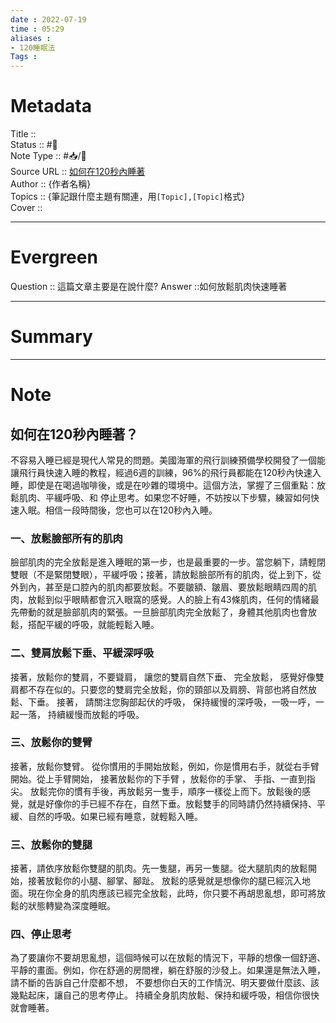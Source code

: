 ```yaml
---
date : 2022-07-19
time : 05:29
aliases : 
- 120睡眠法
Tags : 
---
```

# Metadata
Title :: <br>
Status :: #🌱 <br>
Note Type :: #📥/📰<br>
Source URL :: [如何在120秒內睡著](https://www.biri.tw/blog/%E5%A6%82%E4%BD%95%E5%9C%A8120%E7%A7%92%E5%85%A7%E7%9D%A1%E8%91%97)<br>
Author :: {作者名稱}<br>
Topics :: {筆記跟什麼主題有關連，用`[Topic],[Topic]`格式}<br>
Cover ::

---
# Evergreen
Question :: 這篇文章主要是在說什麼?
Answer ::如何放鬆肌肉快速睡著

---

# Summary
---

# Note

## 如何在120秒內睡著？

不容易入睡已經是現代人常見的問題。美國海軍的飛行訓練預備學校開發了一個能讓飛行員快速入睡的教程，經過6週的訓練，96%的飛行員都能在120秒內快速入睡，即使是在喝過咖啡後，或是在吵雜的環境中。這個方法，掌握了三個重點：放鬆肌肉、平緩呼吸、和 停止思考。如果您不好睡，不妨按以下步驟，練習如何快速入眠。相信一段時間後，您也可以在120秒內入睡。

### 一、放鬆臉部所有的肌肉

臉部肌肉的完全放鬆是進入睡眠的第一步，也是最重要的一步。當您躺下，請輕閉雙眼（不是緊閉雙眼），平緩呼吸；接著，請放鬆臉部所有的肌肉，從上到下，從外到內，甚至是口腔內的肌肉都要放鬆。不要皺額、皺眉、要放鬆眼睛四周的肌肉，放鬆到似乎眼睛都會沉入眼窩的感覺。人的臉上有43條肌肉，任何的情緒最先帶動的就是臉部肌肉的緊張。一旦臉部肌肉完全放鬆了，身體其他肌肉也會放鬆，搭配平緩的呼吸，就能輕鬆入睡。

### 二、雙肩放鬆下垂、平緩深呼吸

接著，放鬆你的雙肩，不要聳肩， 讓您的雙肩自然下垂、 完全放鬆， 感覺好像雙肩都不存在似的。只要您的雙肩完全放鬆，你的頸部以及肩膀、背部也將自然放鬆、下垂。 接著， 請關注您胸部起伏的呼吸， 保持緩慢的深呼吸，一吸一呼，一起一落， 持續緩慢而放鬆的呼吸。

### 三、放鬆你的雙臂

接著，放鬆你雙臂。 從你慣用的手開始放鬆，例如，你是慣用右手，就從右手臂開始。從上手臂開始， 接著放鬆你的下手臂 ，放鬆你的手掌、 手指、一直到指尖。 放鬆完你的慣有手後，再放鬆另一隻手，順序一樣從上而下。放鬆後的感覺，就是好像你的手已經不存在，自然下垂。放鬆雙手的同時請仍然持續保持、平緩、自然的呼吸。如果已經有睡意，就輕鬆入睡。

### 三、放鬆你的雙腿

接著，請依序放鬆你雙腿的肌肉。先一隻腿，再另一隻腿。從大腿肌肉的放鬆開始，接著放鬆你的小腿、腳掌、腳趾。 放鬆的感覺就是想像你的腿已經沉入地面。現在你全身的肌肉應該已經完全放鬆，此時，你只要不再胡思亂想，即可將放鬆的狀態轉變為深度睡眠。 

### 四、停止思考

為了要讓你不要胡思亂想，這個時候可以在放鬆的情況下，平靜的想像一個舒適、平靜的畫面。例如，你在舒適的房間裡，躺在舒服的沙發上。如果還是無法入睡，請不斷的告訴自己什麼都不想， 不要想你白天的工作情況、明天要做什麼該、該幾點起床，讓自己的思考停止。 持續全身肌肉放鬆、保持和緩呼吸，相信你很快就會睡著。
